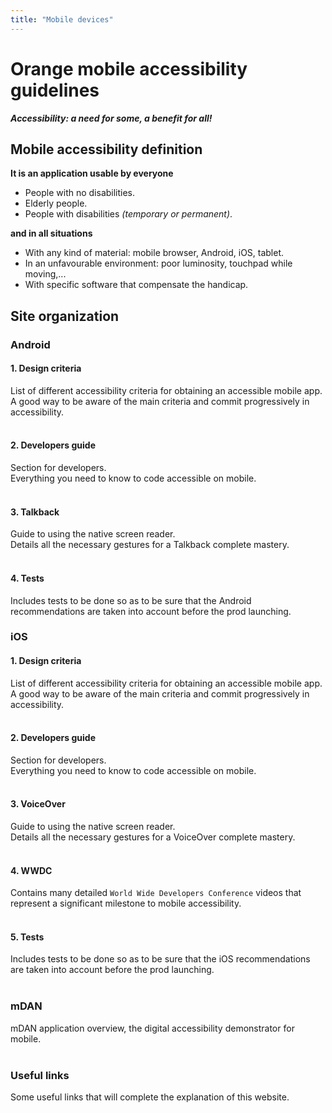 ```yaml
---
title: "Mobile devices"
---
```


# Orange mobile accessibility guidelines

***Accessibility: a need for some, a benefit for all!***

## Mobile accessibility definition
**It is an application usable by everyone**

- People with no disabilities.
- Elderly people.
- People with disabilities *(temporary or permanent)*.

**and in all situations**

- With any kind of material: mobile browser, Android, iOS, tablet.
- In an unfavourable environment: poor luminosity, touchpad while moving,...
- With specific software that compensate the handicap.

## Site organization

### Android
#### 1. Design criteria
List of different accessibility criteria for obtaining an accessible mobile app.
<br>A good way to be aware of the main criteria and commit progressively in accessibility. 
<br><br>

#### 2. Developers guide
Section for developers.
<br>Everything you need to know to code accessible on mobile.
<br><br>

#### 3. Talkback
Guide to using the native screen reader.
<br>Details all the necessary gestures for a Talkback complete mastery.
<br><br>

#### 4. Tests
Includes tests to be done so as to be sure that the Android recommendations are taken into account before the prod launching.

### iOS
#### 1. Design criteria
List of different accessibility criteria for obtaining an accessible mobile app.
<br>A good way to be aware of the main criteria and commit progressively in accessibility. 
<br><br>
#### 2. Developers guide
Section for developers.
<br>Everything you need to know to code accessible on mobile.
<br><br>
#### 3. VoiceOver
Guide to using the native screen reader.
<br>Details all the necessary gestures for a VoiceOver complete mastery.
<br><br>
#### 4. WWDC
Contains many detailed `World Wide Developers Conference` videos that represent a significant milestone to mobile accessibility.
<br><br>
#### 5. Tests
Includes tests to be done so as to be sure that the iOS recommendations are taken into account before the prod launching.
<br><br>
### mDAN
mDAN application overview, the digital accessibility demonstrator for mobile.
<br><br>
### Useful links
Some useful links that will complete the explanation of this website.
